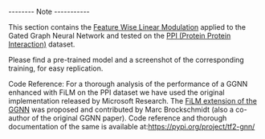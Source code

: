-------- Note -----------

This section contains the [Feature Wise Linear Modulation](https://arxiv.org/abs/1906.12192) applied to the Gated Graph Neural Network and tested on the [PPI (Protein Protein Interaction)](https://arxiv.org/abs/1707.04638) dataset.

Please find a pre-trained model and a screenshot of the corresponding training, for easy replication.

Code Reference:
For a thorough analysis of the performance of a GGNN  enhanced with FiLM on the PPI dataset we have used the original implementation released by Microsoft Research.  The [FiLM extension of the GGNN](https://arxiv.org/abs/1906.12192) was proposed and contributed by Marc Brockschmidt (also a co-author of the original GGNN paper). Code reference and thorough documentation of the same is available at:[https://pypi.org/project/tf2-gnn/ ](https://pypi.org/project/tf2-gnn/)

